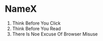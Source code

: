 # NameX

1. Think Before You Click
2. Think Before You Read
3. There Is Noe Excuse Of Browser Misuse